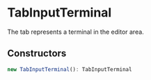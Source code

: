 # TabInputTerminal

The tab represents a terminal in the editor area.

## Constructors

```typescript
new TabInputTerminal(): TabInputTerminal
```

